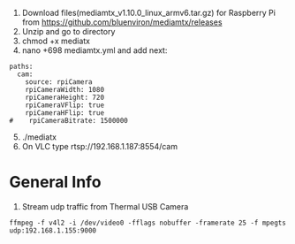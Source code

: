 1. Download files(mediamtx_v1.10.0_linux_armv6.tar.gz) for Raspberry Pi from https://github.com/bluenviron/mediamtx/releases
2. Unzip and go to directory
3. chmod +x mediatx
4. nano +698 mediamtx.yml and add next:
```
paths:
  cam:
    source: rpiCamera
    rpiCameraWidth: 1080
    rpiCameraHeight: 720
    rpiCameraVFlip: true
    rpiCameraHFlip: true
#    rpiCameraBitrate: 1500000
```
5. ./mediatx
6. On VLC type rtsp://192.168.1.187:8554/cam


# General Info
1. Stream udp traffic from Thermal USB Camera
```
ffmpeg -f v4l2 -i /dev/video0 -fflags nobuffer -framerate 25 -f mpegts udp:192.168.1.155:9000
```
